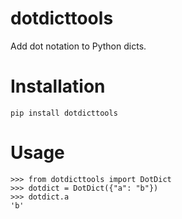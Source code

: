 # dotdicttools

Add dot notation to Python dicts.

# Installation

```
pip install dotdicttools
```

# Usage

```
>>> from dotdicttools import DotDict
>>> dotdict = DotDict({"a": "b"})
>>> dotdict.a
'b'
```
